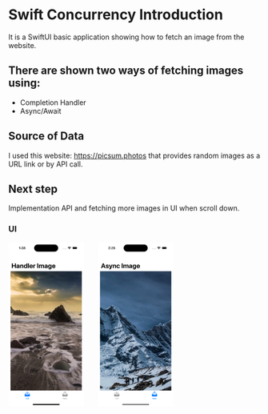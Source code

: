 # Swift Concurrency Introduction

It is a SwiftUI basic application showing how to fetch an image from the website.

## There are shown two ways of fetching images using:

- Completion Handler
- Async/Await

## Source of Data

I used this website: https://picsum.photos that provides random images as a URL link or by API call.

## Next step

Implementation API and fetching more images in UI when scroll down.

### UI

<img src="https://raw.githubusercontent.com/illyShelly/Concurrency_Intro/main/Simulator%20Screen%20Shot%20-%20iPhone%2014%20Pro%20-%202023-03-30%20at%2013.38.39.png" width = "30%" height="30%"> &nbsp;&nbsp;&nbsp;&nbsp;&nbsp; 
<img src="https://raw.githubusercontent.com/illyShelly/Concurrency_Intro/main/Simulator%20Screen%20Shot%20-%20iPhone%2014%20Pro%20-%202023-03-30%20at%2014.26.55.png" width = "30%" height="30%"> <br> <br>
